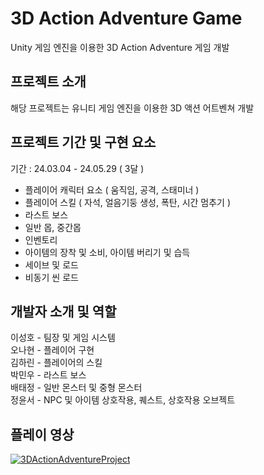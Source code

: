 # 3D Action Adventure Game
Unity 게임 엔진을 이용한 3D Action Adventure 게임 개발

## 프로젝트 소개
해당 프로젝트는 유니티 게임 엔진을 이용한 3D 액션 어트벤쳐 개발

## 프로젝트 기간 및 구현 요소

기간 : 24.03.04 - 24.05.29 ( 3달 )

- 플레이어 캐릭터 요소 ( 움직임, 공격, 스태미너 )
- 플레이어 스킬 ( 자석, 얼음기둥 생성, 폭탄, 시간 멈추기 )
- 라스트 보스
- 일반 몹, 중간몹
- 인벤토리
- 아이템의 장착 및 소비, 아이템 버리기 및 습득
- 세이브 및 로드
- 비동기 씬 로드

## 개발자 소개 및 역할

이성호 - 팀장 및 게임 시스템   
오나현 - 플레이어 구현   
김하린 - 플레이어의 스킬   
박민우 - 라스트 보스   
배태정 - 일반 몬스터 및 중형 몬스터   
정윤서 - NPC 및 아이템 상호작용, 퀘스트, 상호작용 오브젝트


## 플레이 영상

[![3DActionAdventureProject](https://img.youtube.com/vi/FVopMLPX0kg/0.jpg)](https://youtu.be/FVopMLPX0kg)


